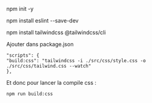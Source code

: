 npm init -y

npm install eslint --save-dev

npm install tailwindcss @tailwindcss/cli

Ajouter dans package.json

    "scripts": {
    "build:css": "tailwindcss -i ./src/css/style.css -o ./src/css/tailwind.css --watch"
    },

Et donc pour lancer la compile css :
    
    npm run build:css   